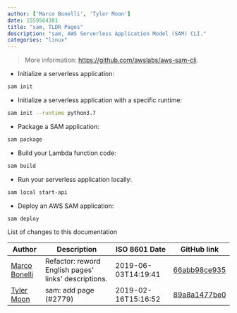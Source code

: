 ```yaml
---
author: ['Marco Bonelli', 'Tyler Moon']
date: 1559564381
title: "sam, TLDR Pages"
description: "sam, AWS Serverless Application Model (SAM) CLI."
categories: "linux"
---
```

> More information: <https://github.com/awslabs/aws-sam-cli>.

- Initialize a serverless application:

```bash
sam init
```

- Initialize a serverless application with a specific runtime:

```bash
sam init --runtime python3.7
```

- Package a SAM application:

```bash
sam package
```

- Build your Lambda function code:

```bash
sam build
```

- Run your serverless application locally:

```bash
sam local start-api
```

- Deploy an AWS SAM application:

```bash
sam deploy
```
List of changes to this documentation


Author | Description | ISO 8601 Date | GitHub link
------|-----|-----|-----
[Marco Bonelli](mailto:marco@mebeim.net) | Refactor: reword English pages' links' descriptions. | 2019-06-03T14:19:41 | [66abb98ce935](https://github.com/tldr-pages/tldr/commit/66abb98ce935c0f4516bf30c4d6da72180d5a3ab)
[Tyler Moon](mailto:moon.tyler@gmail.com) | sam: add page (#2779) | 2019-02-16T15:16:52 | [89a8a1477be0](https://github.com/tldr-pages/tldr/commit/89a8a1477be0e14c9b393a7a72456d0d90d3b2d3)


